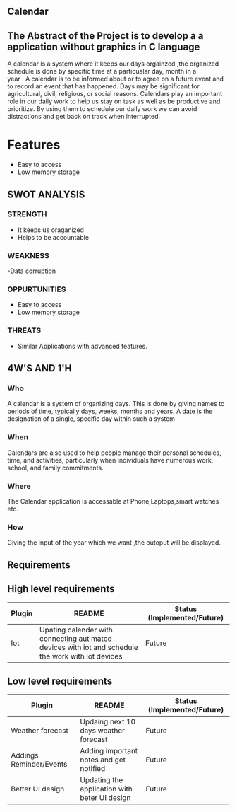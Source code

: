 ## Calendar
## The Abstract of the Project is to develop a a application without graphics in C language  

A calendar is a system where it keeps our days orgainzed ,the organized schedule is done by specific time at a particualar day, month in a  
year . A calendar is to be informed about or to agree on a future event and to record an event that has happened. Days may be significant for agricultural, civil, religious, or social reasons. Calendars play an important role in our daily work to help us stay on task as well as be productive and prioritize. By using them to schedule our daily work we can avoid distractions and get back on track when interrupted.


# Features
- Easy to access 
- Low memory storage


## SWOT ANALYSIS

### STRENGTH
- It keeps us oraganized
- Helps to be accountable

### WEAKNESS
-Data corruption

### OPPURTUNITIES
- Easy to access
- Low memory storage

### THREATS
- Similar Applications with advanced features.

## 4W'S AND 1'H

### Who
A calendar is a system of organizing days. This is done by giving names to periods of time, typically days, weeks, months and years. A date is the designation of a single, specific day within such a system

### When
Calendars are also used to help people manage their personal schedules, time, and activities, particularly when individuals have numerous work, school, and family commitments.

### Where
The Calendar application  is accessable at Phone,Laptops,smart watches etc.

### How
Giving the input of the year which we want ,the outoput will be displayed.

## Requirements 

## High level requirements


| Plugin | README | Status (Implemented/Future) |
| ------ | ------ |-----------------------------|
|Iot |Upating calender with connecting aut mated devices  with iot and schedule the work with iot devices |Future |



## Low level requirements


 Plugin | README | Status (Implemented/Future)  |
| ------ | ------ |-----------------------------|
|Weather forecast |Updaing next 10 days weather forecast |Future |
| Addings Reminder/Events|Adding important notes and get notified |Future |
|Better UI design |Updating the application with beter UI design |Future |







